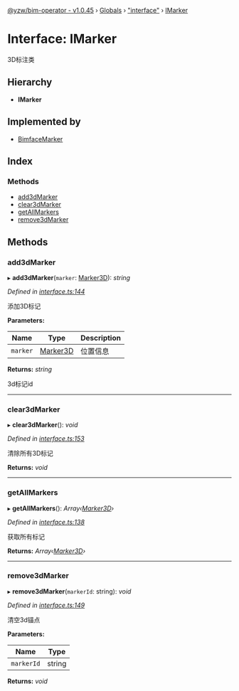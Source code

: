[@yzw/bim-operator - v1.0.45](../README.md) › [Globals](../globals.md) › ["interface"](../modules/_interface_.md) › [IMarker](_interface_.imarker.md)

# Interface: IMarker

3D标注类

## Hierarchy

* **IMarker**

## Implemented by

* [BimfaceMarker](../classes/_providers_bimface_bimface_marker_.bimfacemarker.md)

## Index

### Methods

* [add3dMarker](_interface_.imarker.md#add3dmarker)
* [clear3dMarker](_interface_.imarker.md#clear3dmarker)
* [getAllMarkers](_interface_.imarker.md#getallmarkers)
* [remove3dMarker](_interface_.imarker.md#remove3dmarker)

## Methods

###  add3dMarker

▸ **add3dMarker**(`marker`: [Marker3D](_model_marker_3d_.marker3d.md)): *string*

*Defined in [interface.ts:144](https://github.com/youkaisteve/bim-operator/blob/07608a2/src/interface.ts#L144)*

添加3D标记

**Parameters:**

Name | Type | Description |
------ | ------ | ------ |
`marker` | [Marker3D](_model_marker_3d_.marker3d.md) | 位置信息 |

**Returns:** *string*

3d标记id

___

###  clear3dMarker

▸ **clear3dMarker**(): *void*

*Defined in [interface.ts:153](https://github.com/youkaisteve/bim-operator/blob/07608a2/src/interface.ts#L153)*

清除所有3D标记

**Returns:** *void*

___

###  getAllMarkers

▸ **getAllMarkers**(): *Array‹[Marker3D](_model_marker_3d_.marker3d.md)›*

*Defined in [interface.ts:138](https://github.com/youkaisteve/bim-operator/blob/07608a2/src/interface.ts#L138)*

获取所有标记

**Returns:** *Array‹[Marker3D](_model_marker_3d_.marker3d.md)›*

___

###  remove3dMarker

▸ **remove3dMarker**(`markerId`: string): *void*

*Defined in [interface.ts:149](https://github.com/youkaisteve/bim-operator/blob/07608a2/src/interface.ts#L149)*

清空3d锚点

**Parameters:**

Name | Type |
------ | ------ |
`markerId` | string |

**Returns:** *void*
